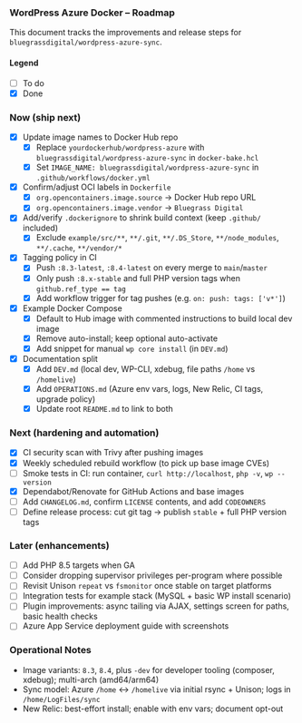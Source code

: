 ### WordPress Azure Docker – Roadmap

This document tracks the improvements and release steps for `bluegrassdigital/wordpress-azure-sync`.

#### Legend
- [ ] To do
- [x] Done

### Now (ship next)
- [x] Update image names to Docker Hub repo
  - [x] Replace `yourdockerhub/wordpress-azure` with `bluegrassdigital/wordpress-azure-sync` in `docker-bake.hcl`
  - [x] Set `IMAGE_NAME: bluegrassdigital/wordpress-azure-sync` in `.github/workflows/docker.yml`
- [x] Confirm/adjust OCI labels in `Dockerfile`
  - [x] `org.opencontainers.image.source` → Docker Hub repo URL
  - [x] `org.opencontainers.image.vendor` → `Bluegrass Digital`
- [x] Add/verify `.dockerignore` to shrink build context (keep `.github/` included)
  - [x] Exclude `example/src/**`, `**/.git`, `**/.DS_Store`, `**/node_modules`, `**/.cache`, `**/vendor/*`
- [x] Tagging policy in CI
  - [x] Push `:8.3-latest`, `:8.4-latest` on every merge to `main`/`master`
  - [x] Only push `:8.x-stable` and full PHP version tags when `github.ref_type == tag`
  - [x] Add workflow trigger for tag pushes (e.g. `on: push: tags: ['v*']`)
- [x] Example Docker Compose
  - [x] Default to Hub image with commented instructions to build local dev image
  - [x] Remove auto-install; keep optional auto-activate
  - [x] Add snippet for manual `wp core install` (in `DEV.md`)
- [x] Documentation split
  - [x] Add `DEV.md` (local dev, WP-CLI, xdebug, file paths `/home` vs `/homelive`)
  - [x] Add `OPERATIONS.md` (Azure env vars, logs, New Relic, CI tags, upgrade policy)
  - [x] Update root `README.md` to link to both

### Next (hardening and automation)
- [x] CI security scan with Trivy after pushing images
- [x] Weekly scheduled rebuild workflow (to pick up base image CVEs)
- [ ] Smoke tests in CI: run container, `curl http://localhost`, `php -v`, `wp --version`
- [x] Dependabot/Renovate for GitHub Actions and base images
- [ ] Add `CHANGELOG.md`, confirm `LICENSE` contents, and add `CODEOWNERS`
- [ ] Define release process: cut git tag → publish `stable` + full PHP version tags

### Later (enhancements)
- [ ] Add PHP 8.5 targets when GA
- [ ] Consider dropping supervisor privileges per-program where possible
- [ ] Revisit Unison `repeat` vs `fsmonitor` once stable on target platforms
- [ ] Integration tests for example stack (MySQL + basic WP install scenario)
- [ ] Plugin improvements: async tailing via AJAX, settings screen for paths, basic health checks
- [ ] Azure App Service deployment guide with screenshots

### Operational Notes
- Image variants: `8.3`, `8.4`, plus `-dev` for developer tooling (composer, xdebug); multi-arch (amd64/arm64)
- Sync model: Azure `/home` ↔ `/homelive` via initial rsync + Unison; logs in `/home/LogFiles/sync`
- New Relic: best-effort install; enable with env vars; document opt-out


